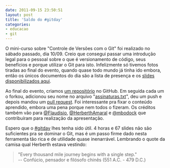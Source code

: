 ```yaml
---
date: 2011-09-15 23:50:51
layout: post
title: 'Saldo do #gitday'
categories:
- educacao
- git
---
```


O mini-curso sobre "Controle de Versões com o Git" foi realizado no sábado passado, dia 10/09. Creio que consegui passar uma introdução legal para o pessoal sobre o que é versionamento de código, seus benefícios e porque utilizar o Git para isto. Infelizmente só tivemos fotos tiradas ao final do evento, quando quase todo mundo já tinha ido embora, então os únicos documentos do dia são a lista de presença e os [slides disponibilizados aqui](/uploads/controle-de-versoes-com-git.pdf).

Ao final do evento, criamos [um repositório](https://github.com/myhro/gitday) no GitHub. Em seguida cada um o forkou, adicionou seu nome no arquivo "[assinaturas.txt](https://github.com/myhro/gitday/blob/master/assinaturas.txt)", deu um push e depois mandou um [pull request](http://help.github.com/send-pull-requests/). Foi interessante pra fixar o conteúdo aprendido, embora uma pena porque nem todos o fizeram. Os créditos também vão para [@Flaudisio](http://twitter.com/Flaudisio), [@HerberthAmaral](http://twitter.com/HerberthAmaral) e [@mbodock](http://twitter.com/mbodock) que contribuíram para realização da apresentação.

Espero que o [#gitday](http://twitter.com/search/realtime/%23gitday) lhes tenha sido útil. 4 horas e 67 slides não são suficientes pra se dominar o Git, mas é um passo firme dado nesta ferramenta tão rica e de utilidade quase inenarrável. Lembrando o quote da camisa qual Herberth estava vestindo:

> "Every thousand mile journey begins with a single step."  
> -- Confúcio, pensador e filósofo chinês (551 A.C. - 479 D.C.)
